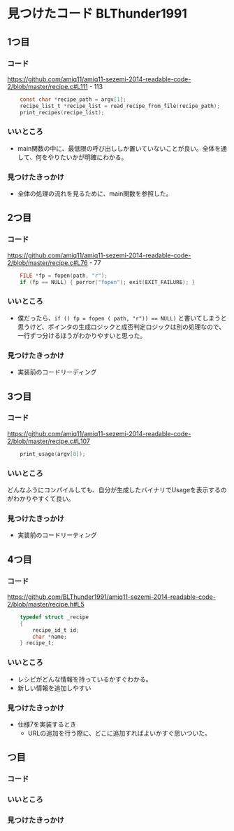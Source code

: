 # 見つけたコード BLThunder1991

## 1つ目
### コード
https://github.com/amiq11/amiq11-sezemi-2014-readable-code-2/blob/master/recipe.c#L111 - 113

```C
    const char *recipe_path = argv[1];
    recipe_list_t *recipe_list = read_recipe_from_file(recipe_path);
    print_recipes(recipe_list);
```

### いいところ
* main関数の中に、最低限の呼び出ししか置いていないことが良い。全体を通して、何をやりたいかが明確にわかる。

### 見つけたきっかけ
* 全体の処理の流れを見るために、main関数を参照した。

## 2つ目
### コード
https://github.com/amiq11/amiq11-sezemi-2014-readable-code-2/blob/master/recipe.c#L76 - 77

```C
    FILE *fp = fopen(path, "r");
    if (fp == NULL) { perror("fopen"); exit(EXIT_FAILURE); }
```

### いいところ
* 僕だったら、``if (( fp = fopen ( path, "r")) == NULL)`` と書いてしまうと思うけど、ポインタの生成ロジックと成否判定ロジックは別の処理なので、一行ずつ分けるほうがわかりやすいと思った。

### 見つけたきっかけ
* 実装前のコードリーディング

## 3つ目
### コード
https://github.com/amiq11/amiq11-sezemi-2014-readable-code-2/blob/master/recipe.c#L107
```C
    print_usage(argv[0]);
```

### いいところ
どんなふうにコンパイルしても、自分が生成したバイナリでUsageを表示するのがわかりやすくて良い。

### 見つけたきっかけ
* 実装前のコードリーティング

## 4つ目
### コード
https://github.com/BLThunder1991/amiq11-sezemi-2014-readable-code-2/blob/master/recipe.h#L5

```C
    typedef struct _recipe
    {
        recipe_id_t id;
        char *name;
    } recipe_t;
```

### いいところ
* レシピがどんな情報を持っているかすぐわかる。
* 新しい情報を追加しやすい

### 見つけたきっかけ
* 仕様7を実装するとき
    * URLの追加を行う際に、どこに追加すればよいかすぐ思いついた。

## つ目
### コード

### いいところ

### 見つけたきっかけ
